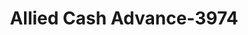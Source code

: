 ---
f_zip-code: 98801
f_state-code: WA
title: Allied Cash Advance-3974
f_phone: 509-665-6642
f_city-only: Wenatchee
f_address: 1118 N Miller Street Wenatchee
f_location-unique-id: '3974'
slug: allied-cash-advance-3974
updated-on: '2024-05-30T13:46:58.046Z'
created-on: '2024-05-30T13:36:59.803Z'
published-on: '2024-05-30T13:54:32.469Z'
f_city-state: cms/city/wenatchee-wa.md
f_company: cms/company/allied-cash-advance.md
f_state: cms/state/washington.md
layout: '[payday-loan].html'
tags: payday-loan
---